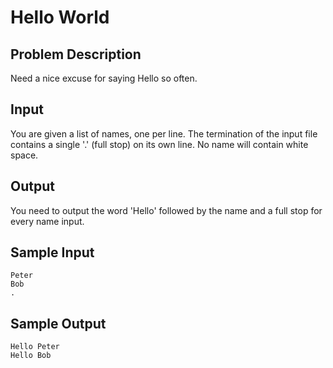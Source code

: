 # Hello World

## Problem Description

Need a nice excuse for saying Hello so often.

## Input

You are given a list of names, one per line.
The termination of the input file contains a single '.' (full stop) on its own line.
No name will contain white space.

## Output

You need to output the word 'Hello' followed by the name and a full stop for every name input.

## Sample Input

    Peter
    Bob
    .

## Sample Output

    Hello Peter
    Hello Bob